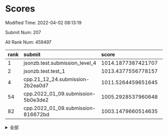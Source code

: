 # Scores

Modified Time: 2022-04-02 08:13:19

Submit Num: 207

All Rank Num: 459497

| rank |               submit               |       score        |       sigma        | pk_num |
| :--- | :--------------------------------- | :----------------- | :----------------- | :----- |
| 1    | jsonzb.test.submission_level_4     | 1014.1877387421707 | 0.8336414763257757 | 8883   |
| 2    | jsonzb.test.test_1                 | 1013.4377556778157 | 0.8178255738653585 | 8881   |
| 4    | cpp.21_12_24.submission-2b2ea0d7   | 1011.5264459651645 | 0.7745511540559014 | 8880   |
| 54   | cpp.2022_01_09.submission-5b0e3de2 | 1005.2928537960648 | 0.7383005672787664 | 8878   |
| 82   | cpp.2022_01_09.submission-816672bd | 1003.1479660514635 | 0.7212732913892501 | 8878   |


<details>
<summary>全部</summary>

| rank |                 submit                 |       score        |       sigma        | pk_num |
| :--- | :------------------------------------- | :----------------- | :----------------- | :----- |
| 1    | jsonzb.test.submission_level_4         | 1014.1877387421707 | 0.8336414763257757 | 8883   |
| 2    | jsonzb.test.test_1                     | 1013.4377556778157 | 0.8178255738653585 | 8881   |
| 3    | gobigger.level_3.submission_level_3_9  | 1011.8153502961148 | 0.7832571877699055 | 8875   |
| 4    | cpp.21_12_24.submission-2b2ea0d7       | 1011.5264459651645 | 0.7745511540559014 | 8880   |
| 5    | gobigger.level_3.submission_level_3_37 | 1011.2449416779457 | 0.7849011544130015 | 8881   |
| 6    | gobigger.level_3.submission_level_3_31 | 1011.1477954133007 | 0.7665962200116941 | 8880   |
| 7    | gobigger.level_3.submission_level_3_10 | 1011.047536233075  | 0.7447617055962548 | 8883   |
| 8    | gobigger.level_3.submission_level_3_13 | 1010.9661804444593 | 0.7588794351834511 | 8873   |
| 9    | gobigger.level_3.submission_level_3_23 | 1010.9403295272156 | 0.7729037925628073 | 8881   |
| 10   | gobigger.level_3.submission_level_3_39 | 1010.9291450599109 | 0.7866899910778004 | 8877   |
| 11   | gobigger.level_3.submission_level_3_40 | 1010.7761518846106 | 0.7520258163379226 | 8883   |
| 12   | gobigger.level_3.submission_level_3_16 | 1010.7743738310479 | 0.7668876586169857 | 8881   |
| 13   | gobigger.level_3.submission_level_3_47 | 1010.7158788250439 | 0.7752326219418302 | 8880   |
| 14   | gobigger.level_3.submission_level_3_19 | 1010.6824229434424 | 0.7734769096776579 | 8879   |
| 15   | gobigger.level_3.submission_level_3_26 | 1010.5541265850711 | 0.7842143372809905 | 8885   |
| 16   | gobigger.level_3.submission_level_3_46 | 1010.5493404366003 | 0.7415190695425387 | 8876   |
| 17   | gobigger.level_3.submission_level_3_1  | 1010.4886152591297 | 0.7894986515014881 | 8877   |
| 18   | gobigger.level_3.submission_level_3_15 | 1010.4825710113677 | 0.7685566517505545 | 8885   |
| 19   | gobigger.level_3.submission_level_3_34 | 1010.4699946404559 | 0.7532176170751    | 8880   |
| 20   | gobigger.level_3.submission_level_3_41 | 1010.3384462850511 | 0.7387832157432133 | 8879   |
| 21   | gobigger.level_3.submission_level_3_24 | 1010.3353993198826 | 0.7624848602869192 | 8875   |
| 22   | gobigger.level_3.submission_level_3_7  | 1010.330968852554  | 0.7716226216689873 | 8879   |
| 23   | gobigger.level_3.submission_level_3_48 | 1010.300954121601  | 0.7521599308332435 | 8877   |
| 24   | gobigger.level_3.submission_level_3_5  | 1010.135415556029  | 0.7533145697476936 | 8872   |
| 25   | gobigger.level_3.submission_level_3_44 | 1010.1204866689425 | 0.7698653411078062 | 8877   |
| 26   | gobigger.level_3.submission_level_3_38 | 1010.1044398093002 | 0.7430742708577288 | 8880   |
| 27   | gobigger.level_3.submission_level_3_35 | 1010.0877544605353 | 0.7468702121486621 | 8878   |
| 28   | gobigger.level_3.submission_level_3_17 | 1009.9571691209891 | 0.7661255922557957 | 8878   |
| 29   | gobigger.level_3.submission_level_3_42 | 1009.9328845071689 | 0.7388388815323065 | 8879   |
| 30   | gobigger.level_3.submission_level_3_45 | 1009.7901602395419 | 0.7434052332700298 | 8880   |
| 31   | gobigger.level_3.submission_level_3_33 | 1009.7571073634904 | 0.761712639713614  | 8879   |
| 32   | gobigger.level_3.submission_level_3_8  | 1009.7267914914495 | 0.742546909658533  | 8885   |
| 33   | gobigger.level_3.submission_level_3_36 | 1009.7231213539093 | 0.782075530191606  | 8877   |
| 34   | gobigger.level_3.submission_level_3_20 | 1009.6920085705367 | 0.7412605204079341 | 8877   |
| 35   | gobigger.level_3.submission_level_3_2  | 1009.6058680449202 | 0.7696047359627226 | 8880   |
| 36   | gobigger.level_3.submission_level_3_6  | 1009.5905449795553 | 0.7563291179168771 | 8879   |
| 37   | gobigger.level_3.submission_level_3_27 | 1009.4966657048507 | 0.759396732191705  | 8876   |
| 38   | gobigger.level_3.submission_level_3_4  | 1009.4349351377901 | 0.7644169387241602 | 8876   |
| 39   | gobigger.level_3.submission_level_3_28 | 1009.4178245006027 | 0.7571735535440998 | 8875   |
| 40   | gobigger.level_3.submission_level_3_14 | 1009.4134410953849 | 0.7410526779446474 | 8881   |
| 41   | gobigger.level_3.submission_level_3_3  | 1009.3331843032083 | 0.7433132090580071 | 8881   |
| 42   | gobigger.level_3.submission_level_3_18 | 1009.313504494692  | 0.7447081164471062 | 8873   |
| 43   | gobigger.level_3.submission_level_3_21 | 1009.3061041004794 | 0.7572571180779732 | 8886   |
| 44   | gobigger.level_3.submission_level_3_49 | 1009.2604020694089 | 0.7736905412271462 | 8881   |
| 45   | gobigger.level_3.submission_level_3_25 | 1009.2243096986983 | 0.7342033707763549 | 8877   |
| 46   | gobigger.level_3.submission_level_3_43 | 1009.2203864461216 | 0.7505308361007001 | 8878   |
| 47   | gobigger.level_3.submission_level_3_29 | 1009.1639558127898 | 0.7285449007230179 | 8876   |
| 48   | gobigger.level_3.submission_level_3_30 | 1009.1097059065548 | 0.7356973913395886 | 8885   |
| 49   | gobigger.level_3.submission_level_3_11 | 1008.6885872526497 | 0.7455130612437123 | 8876   |
| 50   | gobigger.level_3.submission_level_3_22 | 1008.6611017741914 | 0.7444279363636476 | 8881   |
| 51   | gobigger.level_3.submission_level_3_0  | 1008.4240628522501 | 0.7574156151161722 | 8881   |
| 52   | gobigger.level_3.submission_level_3_32 | 1008.3478361161924 | 0.7280407038420669 | 8881   |
| 53   | gobigger.level_3.submission_level_3_12 | 1008.1535681114384 | 0.7589421395475895 | 8877   |
| 54   | cpp.2022_01_09.submission-5b0e3de2     | 1005.2928537960648 | 0.7383005672787664 | 8878   |
| 55   | gobigger.level_1.submission_level_1_49 | 1004.7724964190618 | 0.7210292659508354 | 8882   |
| 56   | gobigger.level_1.submission_level_1_10 | 1004.5262466642308 | 0.710946141194928  | 8878   |
| 57   | gobigger.level_1.submission_level_1_0  | 1004.4967159601372 | 0.7240763275086697 | 8879   |
| 58   | gobigger.level_1.submission_level_1_36 | 1004.4829306052939 | 0.7207837670688743 | 8876   |
| 59   | gobigger.level_1.submission_level_1_7  | 1004.3849124543011 | 0.7331309597715417 | 8879   |
| 60   | gobigger.level_1.submission_level_1_11 | 1004.2869511304693 | 0.7113560470079289 | 8881   |
| 61   | gobigger.level_1.submission_level_1_20 | 1004.2126580088848 | 0.7189979854348162 | 8881   |
| 62   | gobigger.level_1.submission_level_1_2  | 1004.1932844058971 | 0.7252841670935478 | 8879   |
| 63   | gobigger.level_1.submission_level_1_28 | 1004.1095520952593 | 0.7199498749070518 | 8880   |
| 64   | gobigger.level_1.submission_level_1_5  | 1004.0587501012031 | 0.7138278460893411 | 8874   |
| 65   | gobigger.level_1.submission_level_1_26 | 1004.0305165331401 | 0.7113081005275397 | 8879   |
| 66   | gobigger.level_1.submission_level_1_34 | 1003.9617869439305 | 0.7209431409744054 | 8878   |
| 67   | gobigger.level_1.submission_level_1_35 | 1003.951982057003  | 0.7172341448167879 | 8881   |
| 68   | gobigger.level_1.submission_level_1_39 | 1003.887704418822  | 0.7271212231252485 | 8876   |
| 69   | gobigger.level_1.submission_level_1_18 | 1003.7311739643062 | 0.7141854768837875 | 8879   |
| 70   | gobigger.level_1.submission_level_1_6  | 1003.715250568043  | 0.7130570175858427 | 8880   |
| 71   | gobigger.level_1.submission_level_1_37 | 1003.6983678074471 | 0.7128036995027734 | 8882   |
| 72   | gobigger.level_1.submission_level_1_44 | 1003.6085260725262 | 0.7143396993083782 | 8871   |
| 73   | gobigger.level_1.submission_level_1_29 | 1003.5339010817502 | 0.7292616382005565 | 8881   |
| 74   | gobigger.level_1.submission_level_1_40 | 1003.5043652175442 | 0.713299370298248  | 8879   |
| 75   | gobigger.level_1.submission_level_1_9  | 1003.4970337982976 | 0.7211804508371673 | 8880   |
| 76   | gobigger.level_1.submission_level_1_32 | 1003.404904665416  | 0.7140585292521792 | 8881   |
| 77   | gobigger.level_1.submission_level_1_17 | 1003.3813852658557 | 0.7142931319006127 | 8880   |
| 78   | gobigger.level_1.submission_level_1_14 | 1003.3769143586761 | 0.7199294445759966 | 8880   |
| 79   | gobigger.level_1.submission_level_1_45 | 1003.3506568263425 | 0.7209363070894131 | 8879   |
| 80   | gobigger.level_1.submission_level_1_30 | 1003.1836631051397 | 0.7093587850699272 | 8878   |
| 81   | gobigger.level_1.submission_level_1_41 | 1003.1538704787317 | 0.7198069752577255 | 8877   |
| 82   | cpp.2022_01_09.submission-816672bd     | 1003.1479660514635 | 0.7212732913892501 | 8878   |
| 83   | gobigger.level_1.submission_level_1_22 | 1003.0940730674472 | 0.7064542841222798 | 8877   |
| 84   | gobigger.level_1.submission_level_1_33 | 1003.0767529748105 | 0.7125590500717698 | 8875   |
| 85   | gobigger.level_1.submission_level_1_31 | 1003.0643950814609 | 0.7175300322007396 | 8875   |
| 86   | gobigger.level_1.submission_level_1_23 | 1003.0409878658133 | 0.7058021258979766 | 8880   |
| 87   | gobigger.level_1.submission_level_1_16 | 1003.0267385721038 | 0.7096108114729297 | 8879   |
| 88   | gobigger.level_1.submission_level_1_38 | 1003.0254231396383 | 0.7288984364351886 | 8880   |
| 89   | gobigger.level_1.submission_level_1_43 | 1003.0171878181051 | 0.7096287521531859 | 8878   |
| 90   | gobigger.level_1.submission_level_1_46 | 1002.9598853600185 | 0.7099763587196405 | 8877   |
| 91   | gobigger.level_1.submission_level_1_4  | 1002.8401582757648 | 0.7184503554267783 | 8874   |
| 92   | gobigger.level_1.submission_level_1_1  | 1002.7960536060849 | 0.7114406666610614 | 8879   |
| 93   | gobigger.level_1.submission_level_1_15 | 1002.7892132842995 | 0.7247000690736176 | 8881   |
| 94   | gobigger.level_1.submission_level_1_24 | 1002.7486345267685 | 0.7260416423018611 | 8880   |
| 95   | gobigger.level_1.submission_level_1_12 | 1002.7107320874001 | 0.7081299589844489 | 8885   |
| 96   | gobigger.level_1.submission_level_1_8  | 1002.6984016052445 | 0.7089451020491924 | 8885   |
| 97   | gobigger.level_1.submission_level_1_3  | 1002.6644419951691 | 0.7112459318478785 | 8883   |
| 98   | gobigger.level_1.submission_level_1_27 | 1002.6509810342679 | 0.703035809169309  | 8881   |
| 99   | gobigger.level_1.submission_level_1_13 | 1002.4948948199017 | 0.7089516006846892 | 8885   |
| 100  | gobigger.level_1.submission_level_1_25 | 1002.4542004478714 | 0.7174813634327435 | 8876   |
| 101  | gobigger.level_1.submission_level_1_42 | 1002.4485762205094 | 0.7217385305522357 | 8878   |
| 102  | gobigger.level_1.submission_level_1_47 | 1002.3214480417897 | 0.7152119374328892 | 8876   |
| 103  | gobigger.level_1.submission_level_1_48 | 1002.3170939291188 | 0.7189833403473446 | 8885   |
| 104  | gobigger.level_1.submission_level_1_21 | 1002.1671871051335 | 0.7160974745566995 | 8882   |
| 105  | gobigger.level_1.submission_level_1_19 | 1002.0160210935514 | 0.7096462277407389 | 8877   |
| 106  | gobigger.random.submission_random_32   | 998.074658211568   | 0.7062917957477334 | 8877   |
| 107  | gobigger.random.submission_random_35   | 997.5018944254015  | 0.7019812176683231 | 8879   |
| 108  | gobigger.random.submission_random_44   | 997.3413029453135  | 0.6994968435390198 | 8878   |
| 109  | gobigger.random.submission_random_29   | 997.2415701482334  | 0.7158700210271631 | 8877   |
| 110  | gobigger.random.submission_random_9    | 997.0597105559267  | 0.7181556881189831 | 8879   |
| 111  | gobigger.random.submission_random_8    | 996.7031770819264  | 0.7098819532484056 | 8877   |
| 112  | gobigger.random.submission_random_11   | 996.6285478229901  | 0.710991276552805  | 8878   |
| 113  | gobigger.random.submission_random_48   | 996.6203966388839  | 0.7012883779098281 | 8878   |
| 114  | gobigger.random.submission_random_10   | 996.6150476661716  | 0.7145640703507508 | 8876   |
| 115  | gobigger.random.submission_random_38   | 996.610782262185   | 0.7062411423013327 | 8883   |
| 116  | gobigger.random.submission_random_6    | 996.6105742287746  | 0.715179614934871  | 8877   |
| 117  | gobigger.random.submission_random_31   | 996.6059347032058  | 0.6952570660713792 | 8880   |
| 118  | gobigger.random.submission_random_4    | 996.5561329840359  | 0.7044256639179325 | 8878   |
| 119  | gobigger.random.submission_random_28   | 996.5046837733178  | 0.7059524607374467 | 8882   |
| 120  | gobigger.random.submission_random_26   | 996.3920358443016  | 0.7062378031497204 | 8877   |
| 121  | gobigger.random.submission_random_17   | 996.3470028358655  | 0.7083803335540334 | 8880   |
| 122  | gobigger.random.submission_random_36   | 996.2804553572506  | 0.7018920567423144 | 8876   |
| 123  | gobigger.random.submission_random_41   | 996.2332320694228  | 0.7132059020230977 | 8878   |
| 124  | gobigger.random.submission_random_23   | 996.1797108394911  | 0.7060667139664056 | 8881   |
| 125  | gobigger.random.submission_random_1    | 996.1398969448919  | 0.7151940055653351 | 8879   |
| 126  | gobigger.random.submission_random_30   | 996.1215068336473  | 0.7084900067623001 | 8884   |
| 127  | gobigger.random.submission_random_13   | 996.1145961291087  | 0.7209993823162599 | 8882   |
| 128  | gobigger.random.submission_random_45   | 996.0814758698274  | 0.7056100104947315 | 8878   |
| 129  | gobigger.random.submission_random_25   | 996.0481841216965  | 0.7152399492305997 | 8880   |
| 130  | gobigger.random.submission_random_49   | 996.0295337753697  | 0.7155055817254551 | 8874   |
| 131  | gobigger.random.submission_random_15   | 996.0106214047983  | 0.7176975339391003 | 8882   |
| 132  | gobigger.random.submission_random_46   | 995.9238191290599  | 0.7216819513004473 | 8881   |
| 133  | gobigger.random.submission_random_34   | 995.8694653540072  | 0.7094052146581425 | 8875   |
| 134  | gobigger.random.submission_random_7    | 995.8409637772796  | 0.7149725716349861 | 8881   |
| 135  | gobigger.random.submission_random_22   | 995.8333499549337  | 0.7085886228240342 | 8876   |
| 136  | gobigger.random.submission_random_5    | 995.7451426579732  | 0.7073519439634418 | 8879   |
| 137  | gobigger.random.submission_random_21   | 995.6960112522285  | 0.7209722614516922 | 8882   |
| 138  | gobigger.random.submission_random_16   | 995.6877083389617  | 0.7069877580395678 | 8886   |
| 139  | gobigger.random.submission_random_33   | 995.6638649336697  | 0.7128359590449315 | 8879   |
| 140  | gobigger.random.submission_random_24   | 995.6056097332981  | 0.7009911436257494 | 8878   |
| 141  | gobigger.random.submission_random_12   | 995.5950313896165  | 0.7198942630692945 | 8878   |
| 142  | gobigger.random.submission_random_27   | 995.57425527887    | 0.7135527545538162 | 8875   |
| 143  | gobigger.random.submission_random_2    | 995.5736887629964  | 0.708808481100794  | 8879   |
| 144  | gobigger.random.submission_random_47   | 995.4787065138436  | 0.6915015661685106 | 8876   |
| 145  | gobigger.random.submission_random_40   | 995.4679927975925  | 0.7161322959352491 | 8881   |
| 146  | gobigger.random.submission_random_0    | 995.4313047577843  | 0.7104351306301473 | 8880   |
| 147  | gobigger.random.submission_random_20   | 995.4123008378464  | 0.7078059512882904 | 8881   |
| 148  | gobigger.random.submission_random_3    | 995.318915989529   | 0.7268752799330969 | 8885   |
| 149  | gobigger.random.submission_random_42   | 995.2871934980184  | 0.7099188791262404 | 8878   |
| 150  | gobigger.random.submission_random_39   | 995.2425474391118  | 0.6991645354828241 | 8879   |
| 151  | gobigger.random.submission_random_14   | 995.1001104081045  | 0.7015079282877987 | 8878   |
| 152  | gobigger.random.submission_random_37   | 995.0231403198381  | 0.6952003932001175 | 8881   |
| 153  | gobigger.random.submission_random_18   | 994.9356718815608  | 0.7097649239007718 | 8881   |
| 154  | gobigger.random.submission_random_43   | 994.9008308655401  | 0.7096910421521802 | 8879   |
| 155  | gobigger.random.submission_random_19   | 994.89431895365    | 0.7055572809642885 | 8882   |
| 156  | gobigger.level_2.submission_level_2_13 | 994.738399817482   | 0.7379555408897499 | 8874   |
| 157  | gobigger.level_2.submission_level_2_35 | 994.4131130168034  | 0.7397144402365999 | 8880   |
| 158  | gobigger.level_2.submission_level_2_43 | 994.2018391778859  | 0.7213503341343444 | 8875   |
| 159  | gobigger.level_2.submission_level_2_27 | 994.1453516097927  | 0.7411993445309847 | 8877   |
| 160  | gobigger.level_2.submission_level_2_36 | 993.804916960675   | 0.7365116069150291 | 8882   |
| 161  | gobigger.level_2.submission_level_2_4  | 993.5054621857408  | 0.7450021045085953 | 8879   |
| 162  | gobigger.level_2.submission_level_2_6  | 993.4713885774452  | 0.7396438364742952 | 8883   |
| 163  | gobigger.level_2.submission_level_2_11 | 993.1094899542109  | 0.7468641103104559 | 8878   |
| 164  | gobigger.level_2.submission_level_2_38 | 993.0113173074977  | 0.7332341756973332 | 8876   |
| 165  | gobigger.level_2.submission_level_2_34 | 992.938563300217   | 0.7419584306960674 | 8877   |
| 166  | gobigger.level_2.submission_level_2_32 | 992.8858868026612  | 0.7423968663820923 | 8881   |
| 167  | gobigger.level_2.submission_level_2_40 | 992.8323608930295  | 0.7270081350663754 | 8878   |
| 168  | gobigger.level_2.submission_level_2_16 | 992.7951433040711  | 0.742099279696354  | 8880   |
| 169  | gobigger.level_2.submission_level_2_1  | 992.6894395865779  | 0.7449606507208372 | 8883   |
| 170  | gobigger.level_2.submission_level_2_41 | 992.553674798665   | 0.7289338210033918 | 8879   |
| 171  | gobigger.level_2.submission_level_2_8  | 992.4714088591654  | 0.742274282447859  | 8881   |
| 172  | gobigger.level_2.submission_level_2_47 | 992.4586477074345  | 0.7329598884681441 | 8876   |
| 173  | gobigger.level_2.submission_level_2_28 | 992.4110073632297  | 0.7316332324195989 | 8882   |
| 174  | gobigger.level_2.submission_level_2_14 | 992.3992377775644  | 0.7444421470213969 | 8880   |
| 175  | gobigger.level_2.submission_level_2_20 | 992.3648472925415  | 0.7528593861274341 | 8883   |
| 176  | gobigger.level_2.submission_level_2_24 | 992.363542316552   | 0.741614674045356  | 8885   |
| 177  | gobigger.level_2.submission_level_2_46 | 992.2702322661048  | 0.7415652408715919 | 8882   |
| 178  | gobigger.level_2.submission_level_2_15 | 992.239082427938   | 0.7651548780757708 | 8880   |
| 179  | gobigger.level_2.submission_level_2_0  | 992.214922545834   | 0.7411447479891199 | 8879   |
| 180  | gobigger.level_2.submission_level_2_21 | 992.1970548262814  | 0.7461560928308384 | 8876   |
| 181  | gobigger.level_2.submission_level_2_49 | 992.1196531400765  | 0.7685299645491069 | 8880   |
| 182  | gobigger.level_2.submission_level_2_30 | 992.0832964858251  | 0.748042198382626  | 8877   |
| 183  | gobigger.level_2.submission_level_2_44 | 992.0626432637722  | 0.7497759823133984 | 8878   |
| 184  | gobigger.level_2.submission_level_2_25 | 992.0271361032577  | 0.7367525271466774 | 8879   |
| 185  | gobigger.level_2.submission_level_2_39 | 992.0109325543141  | 0.7276375522067163 | 8875   |
| 186  | gobigger.level_2.submission_level_2_31 | 991.9491614844115  | 0.7373740813708606 | 8877   |
| 187  | gobigger.level_2.submission_level_2_37 | 991.9441194341198  | 0.768077230323467  | 8877   |
| 188  | gobigger.level_2.submission_level_2_7  | 991.8000492963503  | 0.7272836801718848 | 8875   |
| 189  | gobigger.level_2.submission_level_2_10 | 991.7475255896259  | 0.7399850522475273 | 8879   |
| 190  | gobigger.level_2.submission_level_2_12 | 991.68540176864    | 0.7707660666531788 | 8877   |
| 191  | gobigger.level_2.submission_level_2_3  | 991.5482982650888  | 0.7521431565281852 | 8884   |
| 192  | gobigger.level_2.submission_level_2_23 | 991.5477238790766  | 0.7445308535053006 | 8874   |
| 193  | gobigger.level_2.submission_level_2_19 | 991.5340746089739  | 0.7570895505671692 | 8882   |
| 194  | gobigger.level_2.submission_level_2_5  | 991.2957311890245  | 0.7377029056956916 | 8879   |
| 195  | gobigger.level_2.submission_level_2_48 | 991.2397905255804  | 0.7650360718847595 | 8881   |
| 196  | gobigger.level_2.submission_level_2_45 | 991.1630039831574  | 0.7513814191227921 | 8885   |
| 197  | gobigger.level_2.submission_level_2_22 | 990.8251561461931  | 0.753764907916188  | 8883   |
| 198  | gobigger.level_2.submission_level_2_29 | 990.7224259814762  | 0.7513792540995738 | 8877   |
| 199  | gobigger.level_2.submission_level_2_33 | 990.709097580669   | 0.7639453289461997 | 8882   |
| 200  | gobigger.level_2.submission_level_2_26 | 990.6806621589765  | 0.7700214614299596 | 8883   |
| 201  | gobigger.level_2.submission_level_2_9  | 990.642833150117   | 0.7712405943127537 | 8877   |
| 202  | gobigger.level_2.submission_level_2_2  | 990.627741751592   | 0.7619582794239889 | 8876   |
| 203  | gobigger.level_2.submission_level_2_17 | 990.4378204364135  | 0.7732781498328829 | 8884   |
| 204  | gobigger.level_2.submission_level_2_42 | 990.341817604175   | 0.7619332556399143 | 8879   |
| 205  | gobigger.level_2.submission_level_2_18 | 990.315668703647   | 0.7526734976226912 | 8878   |
| 206  | gobigger.none.submission_none_0        | 977.5086887863483  | 1.4202953921163823 | 8882   |
| 207  | gobigger.none.submission_none_1        | 974.2408598857218  | 1.7695091309489297 | 8879   |

</details>